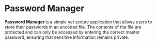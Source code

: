 # Password Manager

**Password Manager** is a simple yet secure application that allows users to store their passwords in an encoded file.
The contents of the file are protected and can only be accessed by entering the correct master password, ensuring that sensitive information remains private.
